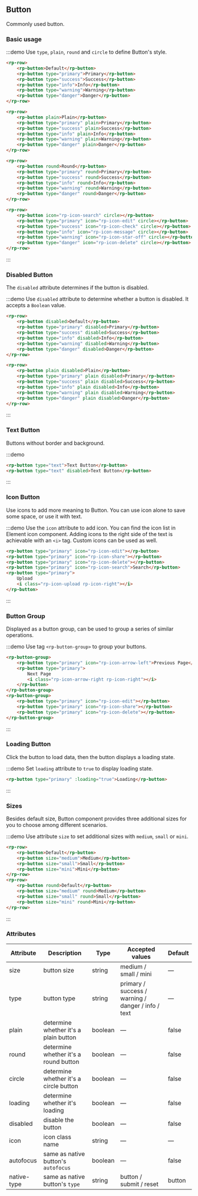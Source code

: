 ## Button

Commonly used button.

### Basic usage

:::demo Use `type`, `plain`, `round` and `circle` to define Button's style.

```html
<rp-row>
    <rp-button>Default</rp-button>
    <rp-button type="primary">Primary</rp-button>
    <rp-button type="success">Success</rp-button>
    <rp-button type="info">Info</rp-button>
    <rp-button type="warning">Warning</rp-button>
    <rp-button type="danger">Danger</rp-button>
</rp-row>

<rp-row>
    <rp-button plain>Plain</rp-button>
    <rp-button type="primary" plain>Primary</rp-button>
    <rp-button type="success" plain>Success</rp-button>
    <rp-button type="info" plain>Info</rp-button>
    <rp-button type="warning" plain>Warning</rp-button>
    <rp-button type="danger" plain>Danger</rp-button>
</rp-row>

<rp-row>
    <rp-button round>Round</rp-button>
    <rp-button type="primary" round>Primary</rp-button>
    <rp-button type="success" round>Success</rp-button>
    <rp-button type="info" round>Info</rp-button>
    <rp-button type="warning" round>Warning</rp-button>
    <rp-button type="danger" round>Danger</rp-button>
</rp-row>

<rp-row>
    <rp-button icon="rp-icon-search" circle></rp-button>
    <rp-button type="primary" icon="rp-icon-edit" circle></rp-button>
    <rp-button type="success" icon="rp-icon-check" circle></rp-button>
    <rp-button type="info" icon="rp-icon-message" circle></rp-button>
    <rp-button type="warning" icon="rp-icon-star-off" circle></rp-button>
    <rp-button type="danger" icon="rp-icon-delete" circle></rp-button>
</rp-row>
```

:::

### Disabled Button

The `disabled` attribute determines if the button is disabled.

:::demo Use `disabled` attribute to determine whether a button is disabled. It accepts a `Boolean` value.

```html
<rp-row>
    <rp-button disabled>Default</rp-button>
    <rp-button type="primary" disabled>Primary</rp-button>
    <rp-button type="success" disabled>Success</rp-button>
    <rp-button type="info" disabled>Info</rp-button>
    <rp-button type="warning" disabled>Warning</rp-button>
    <rp-button type="danger" disabled>Danger</rp-button>
</rp-row>

<rp-row>
    <rp-button plain disabled>Plain</rp-button>
    <rp-button type="primary" plain disabled>Primary</rp-button>
    <rp-button type="success" plain disabled>Success</rp-button>
    <rp-button type="info" plain disabled>Info</rp-button>
    <rp-button type="warning" plain disabled>Warning</rp-button>
    <rp-button type="danger" plain disabled>Danger</rp-button>
</rp-row>
```

:::

### Text Button

Buttons without border and background.

:::demo

```html
<rp-button type="text">Text Button</rp-button>
<rp-button type="text" disabled>Text Button</rp-button>
```

:::

### Icon Button

Use icons to add more meaning to Button. You can use icon alone to save some space, or use it with text.

:::demo Use the `icon` attribute to add icon. You can find the icon list in Element icon component. Adding icons to the right side of the text is achievable with an `<i>` tag. Custom icons can be used as well.

```html
<rp-button type="primary" icon="rp-icon-edit"></rp-button>
<rp-button type="primary" icon="rp-icon-share"></rp-button>
<rp-button type="primary" icon="rp-icon-delete"></rp-button>
<rp-button type="primary" icon="rp-icon-search">Search</rp-button>
<rp-button type="primary">
    Upload
    <i class="rp-icon-upload rp-icon-right"></i>
</rp-button>
```

:::

### Button Group

Displayed as a button group, can be used to group a series of similar operations.

:::demo Use tag `<rp-button-group>` to group your buttons.

```html
<rp-button-group>
    <rp-button type="primary" icon="rp-icon-arrow-left">Previous Page</rp-button>
    <rp-button type="primary">
        Next Page
        <i class="rp-icon-arrow-right rp-icon-right"></i>
    </rp-button>
</rp-button-group>
<rp-button-group>
    <rp-button type="primary" icon="rp-icon-edit"></rp-button>
    <rp-button type="primary" icon="rp-icon-share"></rp-button>
    <rp-button type="primary" icon="rp-icon-delete"></rp-button>
</rp-button-group>
```

:::

### Loading Button

Click the button to load data, then the button displays a loading state.

:::demo Set `loading` attribute to `true` to display loading state.

```html
<rp-button type="primary" :loading="true">Loading</rp-button>
```

:::

### Sizes

Besides default size, Button component provides three additional sizes for you to choose among different scenarios.

:::demo Use attribute `size` to set additional sizes with `medium`, `small` or `mini`.

```html
<rp-row>
    <rp-button>Default</rp-button>
    <rp-button size="medium">Medium</rp-button>
    <rp-button size="small">Small</rp-button>
    <rp-button size="mini">Mini</rp-button>
</rp-row>
<rp-row>
    <rp-button round>Default</rp-button>
    <rp-button size="medium" round>Medium</rp-button>
    <rp-button size="small" round>Small</rp-button>
    <rp-button size="mini" round>Mini</rp-button>
</rp-row>
```

:::

### Attributes

| Attribute   | Description                            | Type    | Accepted values                                    | Default |
| ----------- | -------------------------------------- | ------- | -------------------------------------------------- | ------- |
| size        | button size                            | string  | medium / small / mini                              | —       |
| type        | button type                            | string  | primary / success / warning / danger / info / text | —       |
| plain       | determine whether it's a plain button  | boolean | —                                                  | false   |
| round       | determine whether it's a round button  | boolean | —                                                  | false   |
| circle      | determine whether it's a circle button | boolean | —                                                  | false   |
| loading     | determine whether it's loading         | boolean | —                                                  | false   |
| disabled    | disable the button                     | boolean | —                                                  | false   |
| icon        | icon class name                        | string  | —                                                  | —       |
| autofocus   | same as native button's `autofocus`    | boolean | —                                                  | false   |
| native-type | same as native button's `type`         | string  | button / submit / reset                            | button  |
